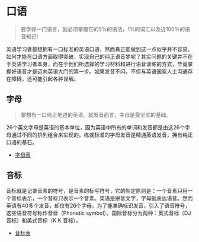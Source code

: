 # 口语

> 要学好一门语言，就必须掌握它的5%的语法，1%的词汇以及近100%的语音知识!

英语学习者都想拥有一口标准的英语口语，然而真正能做到这一点似乎并不容易。如何才能在口语方面取得突破，实现自己的纯正语音梦呢？其实问题的关键并不在于英语学习者本身，而在于他们所选择的学习材料和进行语音训练的方式，毕竟掌握好语音才是迈向英语大门的第一步。如果发音不闪，不但与英语国家人士沟通存在障碍，还可能引起各种误解。

## 字母

> 要想有一口纯正地道的英语。就发音而言，字母是最坚实的基础。

26个英文字母是英语的基本单位，因为英语中所有的单词和发音都是由这26个字母通过不同的排列组合来实现的。练就标准的字母发音是精通英语发音，拥有纯正口语的基石。

* [字母表](/attachments/letters.md)

## 音标

音标就是记录音素的符号，是音素的标写符号，它的制定原则是：一个音素只用一个音标表示，一个音标只表示一个音素。英语是拼音文字，字母就表达语音。然而英语有40多个发音，却仅有26个字母。为了能准确标识发音，引入了语音符号，这些语音符号称作音标（Phonetic symbol）。国际音标分为两种：英式音标（DJ音标）和美式音标（K.K.音标）。

* [音标表](/attachments/phonogram.md)
